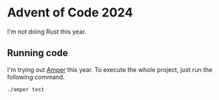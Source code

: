 # Advent of Code 2024

I'm not doing Rust this year.

## Running code

I'm trying out [Amper](https://github.com/JetBrains/amper) this year. To execute the whole project, just run the
following command.

```shell
./amper test
```
